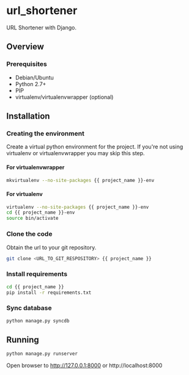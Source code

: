 url_shortener
=============

URL Shortener with Django.

## Overview ##

### Prerequisites ###

* Debian/Ubuntu
* Python 2.7+
* PIP
* virtualenv/virtualenvwrapper (optional)

## Installation ##

### Creating the environment ###
Create a virtual python environment for the project.
If you're not using virtualenv or virtualenvwrapper you may skip this step.

#### For virtualenvwrapper ####
```bash
mkvirtualenv --no-site-packages {{ project_name }}-env
```

#### For virtualenv ####
```bash
virtualenv --no-site-packages {{ project_name }}-env
cd {{ project_name }}-env
source bin/activate
```

### Clone the code ###
Obtain the url to your git repository.

```bash
git clone <URL_TO_GIT_RESPOSITORY> {{ project_name }}
```

### Install requirements ###

```bash
cd {{ project_name }}
pip install -r requirements.txt
```
    

### Sync database ###

```bash
python manage.py syncdb
```
    
    
## Running ##
    
```bash
python manage.py runserver
```
    

Open browser to http://127.0.0.1:8000 or http://localhost:8000
